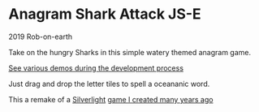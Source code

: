 Anagram Shark Attack JS-E
=========================
2019 Rob-on-earth

Take on the hungry Sharks in this simple watery themed anagram game.

[See various demos during the development process](https://robgithub.github.io/AnagramSharkAttackJS-E/)

Just drag and drop the letter tiles to spell a oceananic word.

This a remake of a [Silverlight]( http://www.slsushi.co.uk/) [game I created many years ago]( http://www.pay4foss.org/jumpstation/AnagramSharkAttack/)

